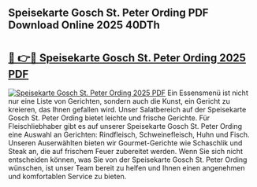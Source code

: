 ## Speisekarte Gosch St. Peter Ording PDF Download Online 2025 40DTh

# <h2><a href="http://gca2g2.nevu.top/?p=Speisekarte+Gosch+St.+Peter+Ording">🔗 👉🔴 Speisekarte Gosch St. Peter Ording 2025 PDF</a></h2>

[![Speisekarte Gosch St. Peter Ording 2025 PDF](https://i.imgur.com/dBaPXMq.png)](http://gca2g2.nevu.top/?p=Speisekarte+Gosch+St.+Peter+Ording)
Ein Essensmenü ist nicht nur eine Liste von Gerichten, sondern auch die Kunst, ein Gericht zu kreieren, das Ihnen gefallen wird. Unser Salatbereich auf der Speisekarte Gosch St. Peter Ording bietet leichte und frische Gerichte. Für Fleischliebhaber gibt es auf unserer Speisekarte Gosch St. Peter Ording eine Auswahl an Gerichten: Rindfleisch, Schweinefleisch, Huhn und Fisch. Unseren Auserwählten bieten wir Gourmet-Gerichte wie Schaschlik und Steak an, die auf frischem Feuer zubereitet werden. Wenn Sie sich nicht entscheiden können, was Sie von der Speisekarte Gosch St. Peter Ording wünschen, ist unser Team bereit zu helfen und Ihnen einen angenehmen und komfortablen Service zu bieten.
